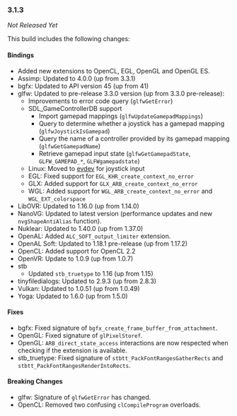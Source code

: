 ### 3.1.3

_Not Released Yet_

This build includes the following changes:

#### Bindings

- Added new extensions to OpenCL, EGL, OpenGL and OpenGL ES.
- Assimp: Updated to 4.0.0 (up from 3.3.1)
- bgfx: Updated to API version 45 (up from 41)
- glfw: Updated to pre-release 3.3.0 version (up from 3.3.0 pre-release):
    * Improvements to error code query (`glfwGetError`)
    * SDL_GameControllerDB support
        * Import gamepad mappings (`glfwUpdateGamepadMappings`)
        * Query to determine whether a joystick has a gamepad mapping (`glfwJoystickIsGamepad`)
        * Query the name of a controller provided by its gamepad mapping (`glfwGetGamepadName`)
        * Retrieve gamepad input state (`glfwGetGamepadState`, `GLFW_GAMEPAD_*`, `GLFWgamepadstate`)
    * Linux: Moved to [evdev](https://www.freedesktop.org/software/libevdev/doc/latest/) for joystick input
    * EGL: Fixed support for `EGL_KHR_create_context_no_error`
    * GLX: Added support for `GLX_ARB_create_context_no_error`
    * WGL: Added support for `WGL_ARB_create_context_no_error` and `WGL_EXT_colorspace`
- LibOVR: Updated to 1.16.0 (up from 1.14.0)
- NanoVG: Updated to latest version (performance updates and new `nvgShapeAntiAlias` function).
- Nuklear: Updated to 1.40.0 (up from 1.37.0)
- OpenAL: Added `ALC_SOFT_output_limiter` extension.
- OpenAL Soft: Updated to 1.18.1 pre-release (up from 1.17.2)
- OpenCL: Added support for OpenCL 2.2
- OpenVR: Update to 1.0.9 (up from 1.0.7)
- stb
    * Updated `stb_truetype` to 1.16 (up from 1.15)
- tinyfiledialogs: Updated to 2.9.3 (up from 2.8.3)
- Vulkan: Updated to 1.0.51 (up from 1.0.49)
- Yoga: Updated to 1.6.0 (up from 1.5.0)

#### Fixes

- bgfx: Fixed signature of `bgfx_create_frame_buffer_from_attachment`.
- OpenGL: Fixed signature of `glPixelStoref`.
- OpenGL: `ARB_direct_state_access` interactions are now respected when checking if the extension is available.
- stb_truetype: Fixed signature of `stbtt_PackFontRangesGatherRects` and `stbtt_PackFontRangesRenderIntoRects`.

#### Breaking Changes

- glfw: Signature of `glfwGetError` has changed.
- OpenCL: Removed two confusing `clCompileProgram` overloads.
